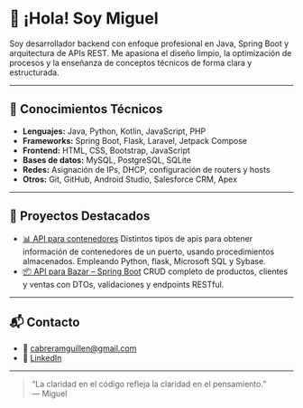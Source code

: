 # 👋 ¡Hola! Soy Miguel

Soy desarrollador backend con enfoque profesional en Java, Spring Boot y arquitectura de APIs REST. Me apasiona el diseño limpio, la optimización de procesos y la enseñanza de conceptos técnicos de forma clara y estructurada.

---

## 🧠 Conocimientos Técnicos

- **Lenguajes:** Java, Python, Kotlin, JavaScript, PHP  
- **Frameworks:** Spring Boot, Flask, Laravel, Jetpack Compose  
- **Frontend:** HTML, CSS, Bootstrap, JavaScript  
- **Bases de datos:** MySQL, PostgreSQL, SQLite  
- **Redes:** Asignación de IPs, DHCP, configuración de routers y hosts  
- **Otros:** Git, GitHub, Android Studio, Salesforce CRM, Apex

---

## 🚀 Proyectos Destacados

- [📊 API para contenedores]([https://github.com/tu-repo-tpg](https://github.com/lordMigu/bc_microservicio_tpg))  
  Distintos tipos de apis para obtener información de contenedores de un puerto, usando procedimientos almacenados. Empleando Python, flask, Microsoft SQL y Sybase.
- [📦 API para Bazar – Spring Boot]([https://github.com/tu-repo-bazar](https://github.com/lordMigu/microservicio-tienda/tree/master))  
  CRUD completo de productos, clientes y ventas con DTOs, validaciones y endpoints RESTful.

---

## 📬 Contacto

- 📧 cabreramguillen@gmail.com
- 💼 [LinkedIn](https://www.linkedin.com/in/miguel-cabrera-guill%C3%A9n-29b45217a/)  
---

> “La claridad en el código refleja la claridad en el pensamiento.”  
> — Miguel

